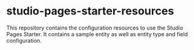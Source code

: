 # studio-pages-starter-resources

This repository contains the configuration resources to use the Studio Pages Starter. It contains a sample entity as well as entity type and field configuration.
